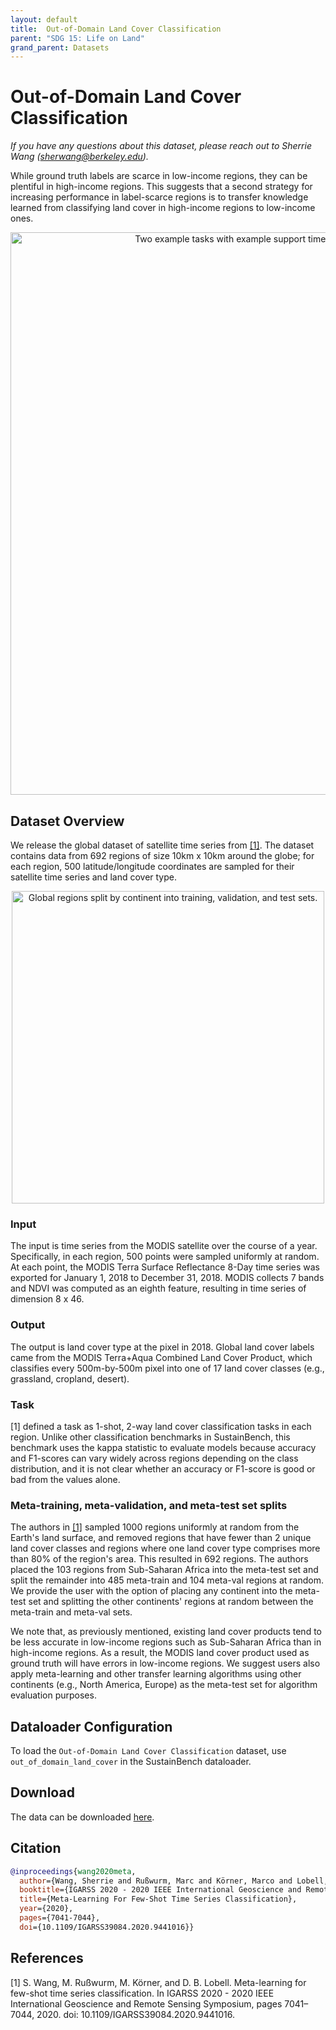 ```yaml
---
layout: default
title:  Out-of-Domain Land Cover Classification
parent: "SDG 15: Life on Land"
grand_parent: Datasets
---
```


# Out-of-Domain Land Cover Classification

*If you have any questions about this dataset, please reach out to Sherrie Wang ([sherwang@berkeley.edu](mailto:sherwang@berkeley.edu)).*

While ground truth labels are scarce in low-income regions, they can be plentiful in high-income regions. This suggests that a second strategy for increasing performance in label-scarce regions is to transfer knowledge learned from classifying land cover in high-income regions to low-income ones.

<p style="text-align: center">
<img src="{{ site.baseurl }}/assets/images/land_cover_ood_example.png" width="900" title="Two example tasks with example support time series from the MODIS satellite.">
</p>

## Dataset Overview

We release the global dataset of satellite time series from [[1]](#references). The dataset contains data from 692 regions of size 10km x 10km around the globe; for each region, 500 latitude/longitude coordinates are sampled for their satellite time series and land cover type.

<p style="text-align: center">
<img src="{{ site.baseurl }}/assets/images/modis_task_map.png" width="500" title="Global regions split by continent into training, validation, and test sets.">
</p>

### Input
The input is time series from the MODIS satellite over the course of a year. Specifically, in each region, 500 points were sampled uniformly at random. At each point, the MODIS Terra Surface Reflectance 8-Day time series was exported for January 1, 2018 to December 31, 2018. MODIS collects 7 bands and NDVI was computed as an eighth feature, resulting in time series of dimension 8 x 46.

### Output
The output is land cover type at the pixel in 2018. Global land cover labels came from the MODIS Terra+Aqua Combined Land Cover Product, which classifies every 500m-by-500m pixel into one of 17 land cover classes (e.g., grassland, cropland, desert).

### Task
[1] defined a task as 1-shot, 2-way land cover classification tasks in each region. Unlike other classification benchmarks in SustainBench, this benchmark uses the kappa statistic to evaluate models because accuracy and F1-scores can vary widely across regions depending on the class distribution, and it is not clear whether an accuracy or F1-score is good or bad from the values alone.

### Meta-training, meta-validation, and meta-test set splits
The authors in [[1]](#references) sampled 1000 regions uniformly at random from the Earth's land surface, and removed regions that have fewer than 2 unique land cover classes and regions where one land cover type comprises more than 80% of the region's area. This resulted in 692 regions. The authors placed the 103 regions from Sub-Saharan Africa into the meta-test set and split the remainder into 485 meta-train and 104 meta-val regions at random. We provide the user with the option of placing any continent into the meta-test set and splitting the other continents' regions at random between the meta-train and meta-val sets.

We note that, as previously mentioned, existing land cover products tend to be less accurate in low-income regions such as Sub-Saharan Africa than in high-income regions. As a result, the MODIS land cover product used as ground truth will have errors in low-income regions. We suggest users also apply meta-learning and other transfer learning algorithms using other continents (e.g., North America, Europe) as the meta-test set for algorithm evaluation purposes.

## Dataloader Configuration

To load the ``Out-of-Domain Land Cover Classification`` dataset, use ``out_of_domain_land_cover`` in the SustainBench dataloader.

## Download

The data can be downloaded [here](https://drive.google.com/drive/folders/138EeHCXxYJZ_OdNqgcn4olY2-CCxEnVa?usp=sharing).


## Citation

```bibtex
@inproceedings{wang2020meta,
  author={Wang, Sherrie and Rußwurm, Marc and Körner, Marco and Lobell, David B.},
  booktitle={IGARSS 2020 - 2020 IEEE International Geoscience and Remote Sensing Symposium},
  title={Meta-Learning For Few-Shot Time Series Classification},
  year={2020},
  pages={7041-7044},
  doi={10.1109/IGARSS39084.2020.9441016}}
```

## References

[1] S. Wang, M. Rußwurm, M. Körner, and D. B. Lobell. Meta-learning for few-shot time series classification. In IGARSS 2020 - 2020 IEEE International Geoscience and Remote Sensing Symposium, pages 7041–7044, 2020. doi: 10.1109/IGARSS39084.2020.9441016.
